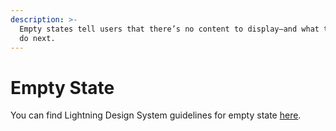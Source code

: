 ```yaml
---
description: >-
  Empty states tell users that there’s no content to display—and what they can
  do next.
---
```


# Empty State

You can find Lightning Design System guidelines for empty state [here](https://www.lightningdesignsystem.com/guidelines/empty-state).



